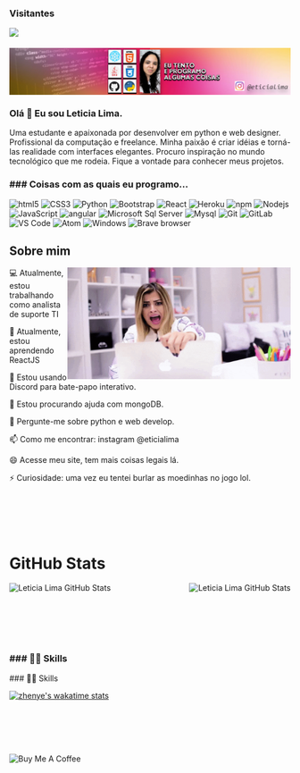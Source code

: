### Visitantes 
![](https://visitor-badge.glitch.me/badge?page_id=eticialima)
<br><br>
<a href="https://www.youtube.com/channel/UC8l8MDmyR8R5_j69txePZgg"><img align="center" src="https://github.com/eticialima/eticialima/blob/main/bg.jpg"/></a>
 
### Olá 👋 Eu sou Leticia Lima.
 
Uma estudante e apaixonada por desenvolver em python e web designer. Profissional da computação e freelance. Minha paixão é criar idéias e torná-las realidade com interfaces elegantes. Procuro inspiração no mundo tecnológico que me rodeia. Fique a vontade para conhecer meus projetos.
 
<h3>### Coisas com as quais eu programo...</h3>
<p> 
  <img alt="html5" src="https://img.shields.io/badge/-HTML5-E34F26?style=flat-square&logo=html5&logoColor=white" /> 
  <img alt="CSS3" src="https://img.shields.io/badge/-CSS3-%231572B6?style=flat-square&logo=css3" /> 
  <img alt="Python" src="http://img.shields.io/badge/-Python-3776AB?style=flat-square&logo=python&logoColor=ffffff" /> 
  <img alt="Bootstrap" src="https://img.shields.io/badge/-Bootstrap-563D7C?style=flat-square&logo=Bootstrap" />  
  <img alt="React" src="https://img.shields.io/badge/-React-45b8d8?style=flat-square&logo=react&logoColor=white" /> 
  <img alt="Heroku" src="https://img.shields.io/badge/-Heroku-430098?style=flat-square&logo=heroku&logoColor=white" />  
  <img alt="npm" src="https://img.shields.io/badge/-NPM-CB3837?style=flat-square&logo=npm&logoColor=white" />
  <img alt="Nodejs" src="https://img.shields.io/badge/-Nodejs-43853d?style=flat-square&logo=Node.js&logoColor=white" />
  <img alt="JavaScript" src="https://img.shields.io/badge/-JavaScript-%23F7DF1C?style=flat-square&logo=javascript&logoColor=000000&labelColor=%23F7DF1C&color=%23FFCE5A" /> 
  <img alt="angular" src="https://img.shields.io/badge/-Angular-DD0031?style=flat-square&logo=angular&logoColor=white" />
  <img alt="Microsoft Sql Server" src="https://img.shields.io/badge/-Sql%20Server-CC2927?style=flat-square&logo=microsoft-sql-server&logoColor=ffffff" /> 
  <img alt="Mysql" src="https://img.shields.io/badge/-Mysql-FFCA28?style=flat-square&logo=mysql&logoColor=ffffff" />  
  <img alt="Git" src="https://img.shields.io/badge/-Git-%23F05032?style=flat-square&logo=git&logoColor=%23ffffff" /> 
  <img alt="GitLab" src="https://img.shields.io/badge/-GitLab-FCA121?style=flat-square&logo=gitlab" /> 
  <img alt="VS Code" src="http://img.shields.io/badge/-VS%20Code-007ACC?style=flat-square&logo=visual-studio-code&logoColor=ffffff" /> 
  <img alt="Atom" src="http://img.shields.io/badge/-Sublime%20Text-FF9900?style=flat-square&logo=sublime-text&logoColor=ffffff" /> 
  <img alt="Windows" src="http://img.shields.io/badge/-Windows-0078D6?style=flat-square&logo=windows&logoColor=ffffff" /> 
  <img alt="Brave browser" src="https://img.shields.io/badge/-Brave_Browser-FB542B?style=flat-square&logo=brave&logoColor=white" /> 
</p>

 
## Sobre mim
<a href="#"><img align="right" src="https://raw.githubusercontent.com/eticialima/eticialima/main/bg1.gif" width="400 " height="200" /></a>

<p>💻 Atualmente, estou trabalhando como analista de suporte TI</p>
<p>🌱 Atualmente, estou aprendendo ReactJS</p>
<p>👯 Estou usando Discord para bate-papo interativo.</p>
<p>🤔 Estou procurando ajuda com mongoDB. </p>
<p>💬 Pergunte-me sobre python e web develop.</p>
<p>📫 Como me encontrar: instagram @eticialima</p>
<p>😄 Acesse meu site, tem mais coisas legais lá.</p>
<p>⚡ Curiosidade: uma vez eu tentei burlar as moedinhas no jogo lol. </p>
<br><br> 
<br><br>

# GitHub Stats
<p>
<a href="https://github.com/eticialima/eticialima">
  <img align="right" src="https://github-readme-stats.vercel.app/api/top-langs/?username=eticialima&hide=c%2B%2B,c,html&title_color=6aa6f8&text_color=8a919a&icon_color=6aa6f8&bg_color=0e1116" alt="Leticia Lima GitHub Stats" />
</a>

<a href="https://github.com/eticialima/eticialima">
  <img align="left" src="https://github-readme-stats.vercel.app/api?username=eticialima&show_icons=true&line_height=27&count_private=true&title_color=6aa6f8&text_color=8a919a&icon_color=6aa6f8&bg_color=0e1116" alt="Leticia Lima GitHub Stats" />
</a>
</p>
<br><br>
<br><br>
<br><br>
 
 
 
 
 <h3>### 🧑‍💻 Skills</h3>
 ### 🧑‍💻 Skills

[![zhenye's wakatime stats](https://github-readme-stats.vercel.app/api/wakatime?username=nazhenye&line_height=27&title_color=6aa6f8&text_color=8a919a&icon_color=6aa6f8&bg_color=0e1116)](https://github.com/anuraghazra/github-readme-stats)

 
 
<br><br>
<br><br>
 
<a  href="https://www.buymeacoffee.com/leticialima" target="_blank"><img align="left" src="https://cdn.buymeacoffee.com/buttons/default-red.png" alt="Buy Me A Coffee" height="40" width="170" ></a>
 
 
